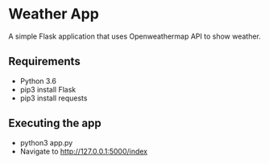 # Weather App

A simple Flask application that uses Openweathermap API to show weather.

## Requirements

- Python 3.6
- pip3 install Flask
- pip3 install requests

## Executing the app

- python3 app.py
- Navigate to http://127.0.0.1:5000/index
